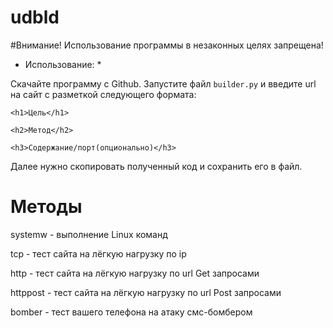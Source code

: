# udbld
#Внимание! Использование программы в незаконных целях запрещена!

* Использование: *

Cкачайте программу с Github. Запустите файл ```builder.py``` и введите url на сайт с разметкой следующего формата:

```<h1>Цель</h1>```

```<h2>Метод</h2>```

```<h3>Содержание/порт(опционально)</h3>```

Далее нужно скопировать полученный код и сохранить его в файл.

# Методы

systemw - выполнение Linux команд

tcp - тест сайта на лёгкую нагрузку по ip

http - тест сайта на лёгкую нагрузку по url Get запросами

httppost - тест сайта на лёгкую нагрузку по url Post запросами

bomber - тест вашего телефона на атаку смс-бомбером

